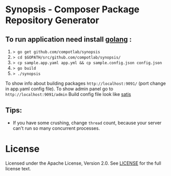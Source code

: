Synopsis - Composer Package Repository Generator
==================

 To run application need install [golang](https://golang.org/doc/install) :
---------
 1. `> go get github.com/compotlab/synopsis`
 2. `> cd $GOPATH/src/github.com/compotlab/synopsis/`
 3. `> cp sample.app.yaml app.yml && cp sample.config.json config.json`
 4. `> go build`
 5. `> ./synopsis`

To show info about building packages `http://localhost:9091/` (port change in app.yaml config file).
To show admin panel go to `http://localhost:9091/admin`
Build config file look like [satis](https://getcomposer.org/doc/articles/handling-private-packages-with-satis.md)

Tips:
---------
- If you have some crushing, change `thread` count, because your server can't run so many concurrent processes.

License
====
Licensed under the Apache License, Version 2.0. See [LICENSE](https://github.com/compotlab/synopsis/blob/master/LICENSE) for the full license text.